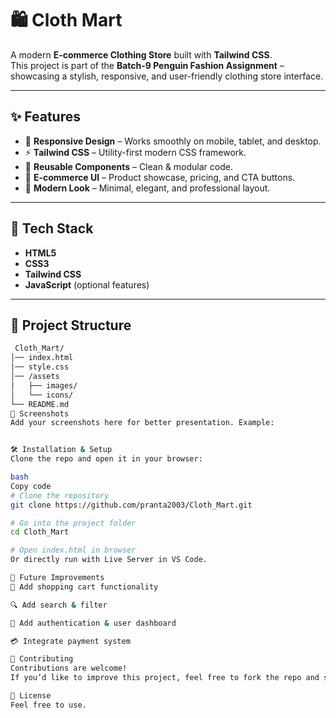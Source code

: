 # 🛍️ Cloth Mart

A modern **E-commerce Clothing Store** built with **Tailwind CSS**.  
This project is part of the **Batch-9 Penguin Fashion Assignment** – showcasing a stylish, responsive, and user-friendly clothing store interface.

---

## ✨ Features

- 🎨 **Responsive Design** – Works smoothly on mobile, tablet, and desktop.  
- ⚡ **Tailwind CSS** – Utility-first modern CSS framework.  
- 🧩 **Reusable Components** – Clean & modular code.  
- 🛒 **E-commerce UI** – Product showcase, pricing, and CTA buttons.  
- 🌙 **Modern Look** – Minimal, elegant, and professional layout.  

---

## 🚀 Tech Stack

- **HTML5**
- **CSS3**
- **Tailwind CSS**
- **JavaScript** (optional features)

---

## 📂 Project Structure

```bash
 Cloth_Mart/
│── index.html
│── style.css
│── /assets
│   ├── images/
│   └── icons/
└── README.md
📸 Screenshots
Add your screenshots here for better presentation. Example:


🛠️ Installation & Setup
Clone the repo and open it in your browser:

bash
Copy code
# Clone the repository
git clone https://github.com/pranta2003/Cloth_Mart.git

# Go into the project folder
cd Cloth_Mart

# Open index.html in browser
Or directly run with Live Server in VS Code.

📌 Future Improvements
🛒 Add shopping cart functionality

🔍 Add search & filter

👤 Add authentication & user dashboard

💳 Integrate payment system

🤝 Contributing
Contributions are welcome!
If you’d like to improve this project, feel free to fork the repo and submit a pull request.

📜 License
Feel free to use.
